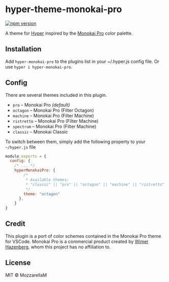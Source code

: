 # hyper-theme-monokai-pro

[![npm version](https://badge.fury.io/js/hyper-monokai-pro.svg)](https://www.npmjs.com/package/hyper-monokai-pro)

A theme for [Hyper](https://hyper.is/) inspired by the [Monokai Pro](https://hyper.is/) color palette.

## Installation

Add `hyper-monokai-pro` to the plugins list in your ~/.hyper.js config file.
Or use `hyper i hyper-monokai-pro`.

## Config

There are several themes included in this plugin.

* `pro` – Monokai Pro *(default)*
* `octagon` – Monokai Pro (Filter Octagon)
* `machine` – Monokai Pro (Filter Machine)
* `ristretto` – Monokai Pro (Filter Machine)
* `spectrum` – Monokai Pro (Filter Machine)
* `classic` – Monokai Classic

To switch between them, simply add the following property to your `~/hyper.js` file

```js
module.exports = {
  config: {
    /* ... */
    hyperMonokaiPro: {
        /*
         * Available themes:
         * "classic" || "pro" || "octagon" || "machine" || "ristretto" || "spectrum" 
         */
        theme: "octagon"
      },
    }
}
```

## Credit

This plugin is a port of color schemes contained in the
Monokai Pro theme for VSCode. Monokai Pro is a commercial product created by [Wimer Hazenberg](https://github.com/Monokai), whom this project has no affiliation to.

## License

MIT © MozzarellaM
